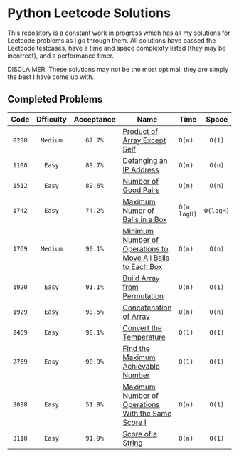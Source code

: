 # Python Leetcode Solutions
This repository is a constant work in progress which has all my solutions for Leetcode problems as I go through them. All solutions have passed the Leetcode testcases, have a time and space complexity listed (they may be incorrect), and a performance timer.  
  
DISCLAIMER: These solutions may not be the most optimal, they are simply the best I have come up with.

## Completed Problems
|  Code  | Dfficulty | Acceptance |                                                                              Name                                                                               |    Time     |   Space   |
| :---:  |   :---:   |    :---:   |                                                                              ---                                                                                |    ---      |   :---:   |
| `0238` | `Medium`  | `67.7%`    | [Product of Array Except Self](leetcode.com/problems/product-of-array-except-self)                                                                              | `O(n)`      | `O(1)`    |
| `1108` | `Easy`    | `89.7%`    | [Defanging an IP Address](leetcode.com/problems/defanging-an-ip-address)                                                                                        | `O(n)`      | `O(n)`    |
| `1512` | `Easy`    | `89.6%`    | [Number of Good Pairs](leetcode.com/problems/number-of-good-pairs)                                                                                              | `O(n)`      | `O(n)`    |
| `1742` | `Easy`    | `74.2%`    | [Maximum Numer of Balls in a Box](leetcode.com/problems/maximum-number-of-balls-in-a-box)                                                                       | `O(n logH)` | `O(logH)` |
| `1769` | `Medium`  | `90.1%`    | [Minimum Number of Operations to Move All Balls to Each Box](leetcode.com/problems/minimum-number-of-operations-to-move-all-balls-to-each-box)                  | `O(n)`      | `O(n)`    |
| `1920` | `Easy`    | `91.1%`    | [Build Array from Permutation](leetcode.com/problems/build-array-from-permutation)                                                                              | `O(n)`      | `O(1)`    |
| `1929` | `Easy`    | `90.5%`    | [Concatenation of Array]([url](leetcode.com/problems/concatenation-of-array))                                                                                   | `O(n)`      | `O(n)`    |
| `2469` | `Easy`    | `90.1%`    | [Convert the Temperature]([url](leetcode.com/problems/convert-the-temperature))                                                                                 | `O(1)`      | `O(1)`    |
| `2769` | `Easy`    | `90.9%`    | [Find the Maximum Achievable Number]([url](leetcode.com/problems/find-the-maximum-achievable-number))                                                           | `O(1)`      | `O(1)`    |
| `3038` | `Easy`    | `51.9%`    | [Maximum Number of Operations With the Same Score I]([url](leetcode.com/problems/maximum-number-of-operations-with-the-same-score-i))                           | `O(n)`      | `O(1)`    |
| `3110` | `Easy`    | `91.9%`    | [Score of a String]([url](leetcode.com/problems/score-of-a-string))                                                                                             | `O(n)`      | `O(1)`    |
